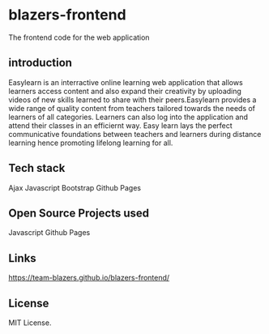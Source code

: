 # blazers-frontend
The frontend code for the web application
## introduction
Easylearn is an interractive online learning web application that allows learners access content and also expand their creativity by uploading videos of new skills learned to share with their peers.Easylearn provides a wide range of quality content from teachers tailored towards the needs of learners of all categories. Learners can also log into the application and attend their classes in an efficiernt way.  Easy learn lays the perfect communicative foundations between teachers and learners during distance learning hence promoting lifelong learning for all.

## Tech stack
Ajax
Javascript
Bootstrap
Github Pages

## Open Source Projects used
Javascript
Github Pages

## Links
https://team-blazers.github.io/blazers-frontend/

## License
MIT License.



